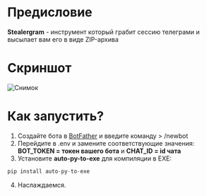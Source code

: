 # Предисловие
**Stealergram** - инструмент который грабит сессию телеграми и высылает вам его в виде ZIP-архива

# Скриншот
![Снимок](https://github.com/user-attachments/assets/4fa9b777-d2dd-43a5-bb14-743f19b61e5e)

# Как запустить?
1. Создайте бота в [BotFather](@BotFather) и введите команду > /newbot
2. Перейдите в .env и замените соответствующие значения: **BOT_TOKEN = токен вашего бота** и **CHAT_ID = id чата**
3. Установите **auto-py-to-exe** для компиляции в EXE:
```python
pip install auto-py-to-exe
```

4. Наслаждаемся.
